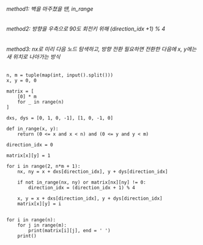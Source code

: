 

###### method1: 벽을 마주쳤을 땐, in_range
###### method2: 방향을 우측으로 90도 회전키 위해 (direction_idx +1) % 4
###### method3: nx로 미리 다음 노드 탐색하고, 방향 전환 필요하면 전환한 다음에 x, y에는 새 위치로 나아가는 방식

```
n, m = tuple(map(int, input().split()))
x, y = 0, 0

matrix = [
    [0] * m
    for _ in range(n)
]

dxs, dys = [0, 1, 0, -1], [1, 0, -1, 0]

def in_range(x, y):
    return (0 <= x and x < n) and (0 <= y and y < m)

direction_idx = 0

matrix[x][y] = 1

for i in range(2, n*m + 1):
    nx, ny = x + dxs[direction_idx], y + dys[direction_idx]

    if not in_range(nx, ny) or matrix[nx][ny] != 0:
        direction_idx = (direction_idx + 1) % 4
    
    x, y = x + dxs[direction_idx], y + dys[direction_idx]
    matrix[x][y] = i


for i in range(n):
    for j in range(m):
        print(matrix[i][j], end = ' ')
    print()
```
